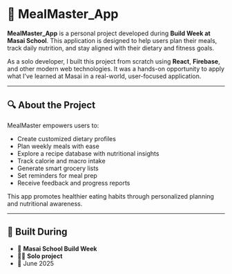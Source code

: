 # 🥗 MealMaster_App

**MealMaster_App** is a personal project developed during **Build Week at Masai School**. This application is designed to help users plan their meals, track daily nutrition, and stay aligned with their dietary and fitness goals.

As a solo developer, I built this project from scratch using **React**, **Firebase**, and other modern web technologies. It was a hands-on opportunity to apply what I’ve learned at Masai in a real-world, user-focused application.

---

## 🔍 About the Project

MealMaster empowers users to:

- Create customized dietary profiles
- Plan weekly meals with ease
- Explore a recipe database with nutritional insights
- Track calorie and macro intake
- Generate smart grocery lists
- Set reminders for meal prep
- Receive feedback and progress reports

This app promotes healthier eating habits through personalized planning and nutritional awareness.

---

## 🎯 Built During

- 🏫 **Masai School Build Week**
- 👨‍💻 **Solo project**
- 📅 June 2025
